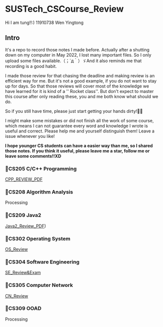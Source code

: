 # SUSTech_CSCourse_Review

Hi I am tung!!:)
11910738 Wen Yingtong

## Intro

It's a repo to record those notes I made before.
Actually after a shutting down on my computer in May 2022, I lost many important files. So I only upload some files available.（；´д｀）ゞAnd it also reminds me that recording is a good habit.

I made those review for that chasing the deadline and making review is an efficient way for me. But it's not a good example, if you do not want to stay up for days. So that those reviews will cover most of the knowledge we have learned for it is kind of a '' Rocket class''. But don't expect to master this course after only reading these, you and me both know what should we do.

So if you still have time, please just start getting your hands dirty!🙋‍♀️



I might make some mistakes or did not finish all the work of some course, which means I can not guarantee every word and knowledge I wrote is useful and correct. 
Please help me and yourself distinguish them! Leave a issue whenever you like!

**I hope younger CS students can have a easier way than me, so I shared those notes. If you think it useful, please leave me a star, follow me or leave some comments!!XD**

### 🍦CS205 C/C++ Programming

[CPP_REVIEW_PDF](https://github.com/TungMan0801/SUSTech_CSCourse/tree/main/CS205_C%26C%2B%2B)

### 🍨CS208 Algorithm Analysis

Processing 

### 🍧CS209 Java2

[Java2_Review_PDF](https://github.com/TungMan0801/SUSTech_CSCourse/tree/main/CS209_JAVA2))

### 🍩CS302 Operating System

[OS_Review](https://github.com/TungMan0801/SUSTech_CSCourse/tree/main/CS302_OperatingSystem)

### 🍪CS304 Software Engineering

[SE_Review&Exam](https://github.com/TungMan0801/SUSTech_CSCourse/tree/main/CS304_SoftwareEngineering)

### 🎂CS305 Computer Network

[CN_Review](https://github.com/TungMan0801/SUSTech_CSCourse/tree/main/CS305_ComputerNetwork)

### 🍰CS309 OOAD

Processing
